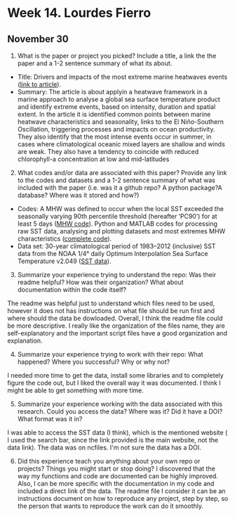 # Week 14. Lourdes Fierro
## November 30
1. What is the paper or project you picked? Include a title, a link the the paper and a 1-2 sentence summary of what its about.
- Title: Drivers and impacts of the most extreme marine heatwaves events ([link to article](https://www.nature.com/articles/s41598-020-75445-3)). 
- Summary: The article is about applyin a heatwave framework in a marine approach to analyse a global sea surface temperature product and identify extreme events, based on intensity, duration and spatial extent. In the article it is identified common points between marine heatwave characteristics and seasonality, links to the El Niño-Southern Oscillation, triggering processes and impacts on ocean productivity. They also identify that the most intense events occur in summer, in cases where climatological oceanic mixed layers are shallow and winds are weak. They also have a tendency to coincide with reduced chlorophyll-a concentration at low and mid-latitudes

2. What codes and/or data are associated with this paper? Provide any link to the codes and datasets and a 1-2 sentence summary of what was included with the paper (i.e. was it a github repo? A python package?A database? Where was it stored and how?)
- Codes: A MHW was defined to occur when the local SST exceeded the seasonally varying 90th percentile threshold (hereafter ‘PC90’) for at least 5 days ([MHW code](https://github.com/ecjoliver/MHW_Drivers)). Python and MATLAB codes for processing raw SST data, analysing and plotting datasets and most extremes MHW characteristics ([complete code](https://github.com/alexsengupta/ExtremeExtremes.git)).
- Data set: 30-year climatological period of 1983–2012 (inclusive) SST data from the NOAA 1/4° daily Optimum Interpolation Sea Surface Temperature v2.049 ([SST data](https://https://www.ncdc.noaa.gov/oisst)).

3. Summarize your experience trying to understand the repo: Was their readme helpful? How was their organization? What about documentation within the code itself?

The readme was helpful just to understand which files need to be used, however it does not has instructions on what file should be run first and where should the data be dowloaded. Overall, I think the readme file could be more descriptive. I really like the organization of the files name, they are self-explanatory and the important script files have a good organization and explanation.

4. Summarize your experience trying to work with their repo: What happened? Where you successful? Why or why not?

I needed more time to get the data, install some libraries and to completely figure the code out, but I liked the overall way it was  documented. I think I might be able to get something with more time.

5. Summarize your experience working with the data associated with this research. Could you access the data? Where was it? Did it have a DOI? What format was it in?

I was able to access the SST data (I think), which is the mentioned website ( I used the search bar, since the link provided is the main website, not the data link). The data was on ncfiles. I'm not sure the data has a DOI.

6. Did this experience teach you anything about your own repo or projects? Things you might start or stop doing?
I discovered that the way my functions and code are documented can be highly improved. Also, I can be more specific with the documentation in my code and included a direct link of the data. The readme file I consider it can be an instructions document on how to reproduce any project, step by step, so the person that wants to reproduce the work can do it smoothly.

